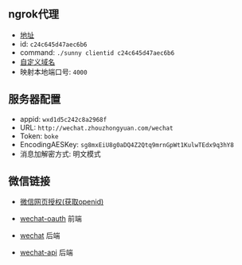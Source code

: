 


## ngrok代理

- [地址](https://ngrok.cc/user.html)
- id: `c24c645d47aec6b6`
- command: `./sunny clientid c24c645d47aec6b6`
- [自定义域名](https://domains.google.com)
- 映射本地端口号: `4000`

## 服务器配置
- appid: `wxd1d5c242c8a2968f`
- URL: `http://wechat.zhouzhongyuan.com/wechat`
- Token: `boke`
- EncodingAESKey: `sg8mxEiU8g0aDQ4Z2Qtq9mrnGpWt1KulwTEdx9q3hY8`
- 消息加解密方式: 明文模式

## 微信链接

- [微信网页授权(获取openid)](https://mp.weixin.qq.com/wiki?t=resource/res_main&id=mp1421140842)

- [wechat-oauth](https://github.com/node-webot/wechat-oauth) 前端
- [wechat](https://github.com/node-webot/wechat) 后端
- [wechat-api](https://github.com/node-webot/wechat-api) 后端